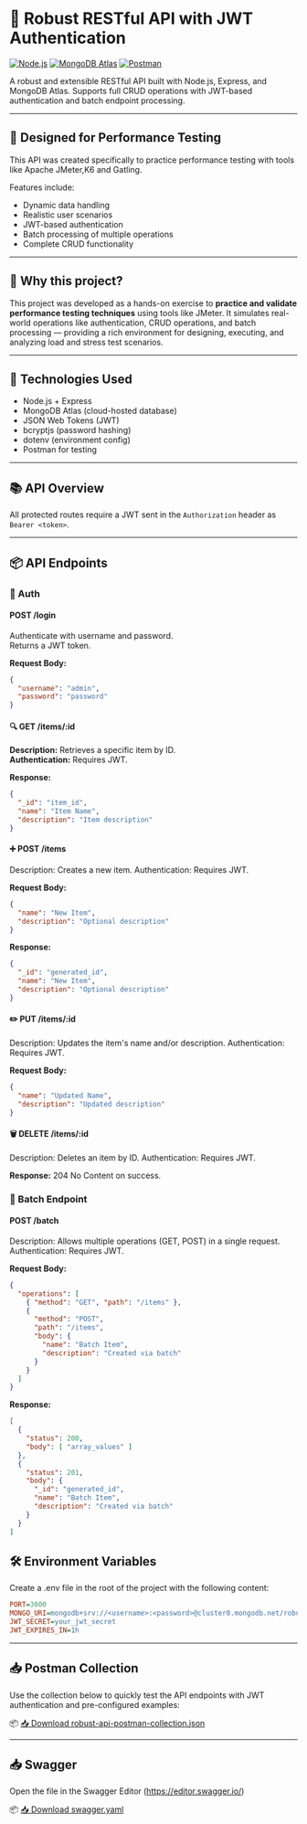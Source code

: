 # 🧪 Robust RESTful API with JWT Authentication

[![Node.js](https://img.shields.io/badge/Node.js-18.x-green?logo=node.js)](https://nodejs.org/) [![MongoDB Atlas](https://img.shields.io/badge/MongoDB-Atlas-green?logo=mongodb)](https://www.mongodb.com/cloud/atlas) [![Postman](https://img.shields.io/badge/Postman-Collection-orange?logo=postman)](./robust-api-postman-collection.json)


A robust and extensible RESTful API built with Node.js, Express, and MongoDB Atlas.  Supports full CRUD operations with JWT-based authentication and batch endpoint processing.

---
## 🧪 Designed for Performance Testing
This API was created specifically to practice performance testing with tools like Apache JMeter,K6 and Gatling.

Features include:
- Dynamic data handling
- Realistic user scenarios
- JWT-based authentication
- Batch processing of multiple operations
- Complete CRUD functionality

---

## 🚀 Why this project?

This project was developed as a hands-on exercise to **practice and validate performance testing techniques** using tools like JMeter. It simulates real-world operations like authentication, CRUD operations, and batch processing — providing a rich environment for designing, executing, and analyzing load and stress test scenarios.

---

## 🔧 Technologies Used

- Node.js + Express  
- MongoDB Atlas (cloud-hosted database)  
- JSON Web Tokens (JWT)  
- bcryptjs (password hashing)  
- dotenv (environment config)  
- Postman for testing  

---

## 📚 API Overview

All protected routes require a JWT sent in the `Authorization` header as `Bearer <token>`.

---

## 📦 API Endpoints

### 🔐 Auth
#### POST /login 
Authenticate with username and password.  
Returns a JWT token.

**Request Body:**
```json
{
  "username": "admin",
  "password": "password"
}
```
#### 🔍 GET /items/:id

**Description:** Retrieves a specific item by ID.  
**Authentication:** Requires JWT.

**Response:**
```json
{
  "_id": "item_id",
  "name": "Item Name",
  "description": "Item description"
}

```
#### ➕ POST /items
Description: Creates a new item.
Authentication: Requires JWT.

**Request Body:**
```json
{
  "name": "New Item",
  "description": "Optional description"
}
```
**Response:**
```json
{
  "_id": "generated_id",
  "name": "New Item",
  "description": "Optional description"
}
```
#### ✏️ PUT /items/:id
Description: Updates the item's name and/or description.
Authentication: Requires JWT.

**Request Body:**
```json
{
  "name": "Updated Name",
  "description": "Updated description"
}
```
#### 🗑️ DELETE /items/:id
Description: Deletes an item by ID.
Authentication: Requires JWT.

**Response:**
204 No Content on success.

### 🔁 Batch Endpoint
#### POST /batch
Description: Allows multiple operations (GET, POST) in a single request.
Authentication: Requires JWT.

**Request Body:**
```json
{
  "operations": [
    { "method": "GET", "path": "/items" },
    {
      "method": "POST",
      "path": "/items",
      "body": {
        "name": "Batch Item",
        "description": "Created via batch"
      }
    }
  ]
}
```
**Response:**
```json
[
  {
    "status": 200,
    "body": [ "array_values" ]
  },
  {
    "status": 201,
    "body": {
      "_id": "generated_id",
      "name": "Batch Item",
      "description": "Created via batch"
    }
  }
]
```
## 🛠️ Environment Variables
Create a .env file in the root of the project with the following content:

```ini
PORT=3000
MONGO_URI=mongodb+srv://<username>:<password>@cluster0.mongodb.net/robust-api?retryWrites=true&w=majority
JWT_SECRET=your_jwt_secret
JWT_EXPIRES_IN=1h
```
---
## 📥 Postman Collection
Use the collection below to quickly test the API endpoints with JWT authentication and pre-configured examples:

📦 [📥 Download robust-api-postman-collection.json](https://github.com/almeidas-tatiane/robust-api-performance/raw/main/robust-api-postman-collection.json)

---
## 📥 Swagger
Open the file in the Swagger Editor (https://editor.swagger.io/)

📦 [📥 Download swagger.yaml](https://github.com/almeidas-tatiane/robust-api-performance/raw/main/swagger.yaml)





